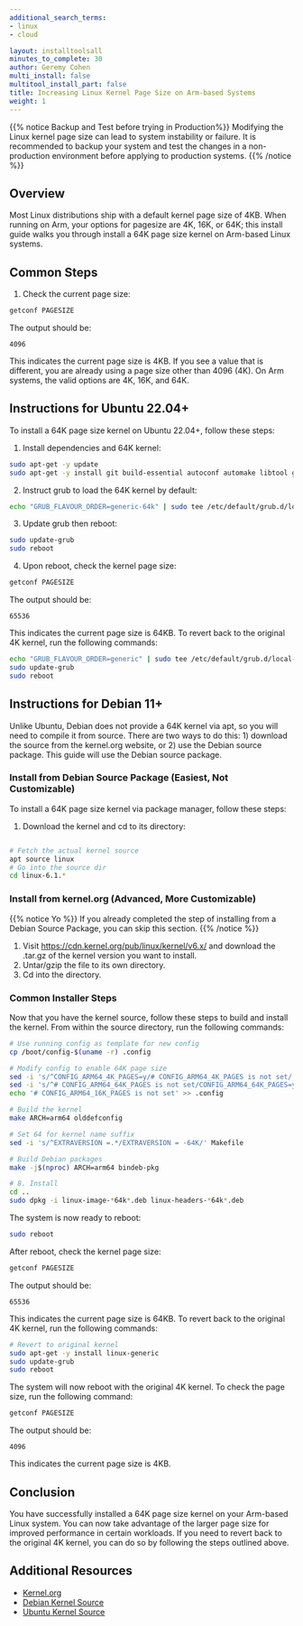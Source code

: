 ```yaml
---
additional_search_terms:
- linux
- cloud

layout: installtoolsall
minutes_to_complete: 30
author: Geremy Cohen
multi_install: false
multitool_install_part: false
title: Increasing Linux Kernel Page Size on Arm-based Systems
weight: 1
---
```



{{% notice Backup and Test before trying in Production%}}
Modifying the Linux kernel page size can lead to system instability or failure. It is recommended to backup your system and test the changes in a non-production environment before applying to production systems.
{{% /notice %}}


## Overview
Most Linux distributions ship with a default kernel page size of 4KB. When running on Arm, your options for pagesize are 4K, 16K, or 64K; this install guide walks you through  install a 64K page size kernel on Arm-based Linux systems.

## Common Steps

1. Check the current page size:

```bash
getconf PAGESIZE
```
The output should be:

```output
4096
```

This indicates the current page size is 4KB. If you see a value that is different, you are already using a page size other than 4096 (4K).  On Arm systems, the valid options are 4K, 16K, and 64K.


## Instructions for Ubuntu 22.04+

To install a 64K page size kernel on Ubuntu 22.04+, follow these steps:

1. Install dependencies and 64K kernel:

```bash
sudo apt-get -y update 
sudo apt-get -y install git build-essential autoconf automake libtool gdb wget linux-generic-64k
```
2. Instruct grub to load the 64K kernel by default:

```bash
echo "GRUB_FLAVOUR_ORDER=generic-64k" | sudo tee /etc/default/grub.d/local-order.cfg 
````

3. Update grub then reboot:

```bash
sudo update-grub 
sudo reboot 
```

4. Upon reboot, check the kernel page size:

```bash
getconf PAGESIZE
```

The output should be:

```output
65536
```

This indicates the current page size is 64KB.  To revert back to the original 4K kernel, run the following commands:

```bash
echo "GRUB_FLAVOUR_ORDER=generic" | sudo tee /etc/default/grub.d/local-order.cfg 
sudo update-grub 
sudo reboot 
```


## Instructions for Debian 11+

Unlike Ubuntu, Debian does not provide a 64K kernel via apt, so you will need to compile it from source.  There are two ways to do this: 1) download the source from the kernel.org website, or 2) use the Debian source package.  This guide will use the Debian source package.

### Install from Debian Source Package (Easiest, Not Customizable)

To install a 64K page size kernel via package manager, follow these steps:

1. Download the kernel and cd to its directory:
```bash

# Fetch the actual kernel source
apt source linux
# Go into the source dir
cd linux-6.1.*
```

### Install from kernel.org (Advanced, More Customizable)

{{% notice Yo %}}
If you already completed the step of installing from a Debian Source Package, you can skip this section.
{{% /notice %}}

1. Visit https://cdn.kernel.org/pub/linux/kernel/v6.x/ and download the .tar.gz of the kernel version you want to install. 
2. Untar/gzip the file to its own directory.
3. Cd into the directory.

### Common Installer Steps 

Now that you have the kernel source, follow these steps to build and install the kernel. From within the source directory, run the following commands:
```bash
# Use running config as template for new config
cp /boot/config-$(uname -r) .config 

# Modify config to enable 64K page size
sed -i 's/^CONFIG_ARM64_4K_PAGES=y/# CONFIG_ARM64_4K_PAGES is not set/' .config
sed -i 's/^# CONFIG_ARM64_64K_PAGES is not set/CONFIG_ARM64_64K_PAGES=y/' .config
echo '# CONFIG_ARM64_16K_PAGES is not set' >> .config

# Build the kernel 
make ARCH=arm64 olddefconfig

# Set 64 for kernel name suffix
sed -i 's/^EXTRAVERSION =.*/EXTRAVERSION = -64K/' Makefile

# Build Debian packages
make -j$(nproc) ARCH=arm64 bindeb-pkg

# 8. Install
cd ..
sudo dpkg -i linux-image-*64k*.deb linux-headers-*64k*.deb
```

The system is now ready to reboot:
```bash
sudo reboot
```
After reboot, check the kernel page size:
```bash
getconf PAGESIZE
```
The output should be:

```output
65536
```
This indicates the current page size is 64KB.  To revert back to the original 4K kernel, run the following commands:

```bash
# Revert to original kernel
sudo apt-get -y install linux-generic
sudo update-grub
sudo reboot
```
The system will now reboot with the original 4K kernel.  To check the page size, run the following command:
```bash
getconf PAGESIZE
``` 

The output should be:

```output
4096
```
This indicates the current page size is 4KB.
## Conclusion
You have successfully installed a 64K page size kernel on your Arm-based Linux system. You can now take advantage of the larger page size for improved performance in certain workloads. If you need to revert back to the original 4K kernel, you can do so by following the steps outlined above.

## Additional Resources
- [Kernel.org](https://kernel.org)
- [Debian Kernel Source](https://www.debian.org/doc/manuals/debian-reference/ch05.en.html#_kernel_source)
- [Ubuntu Kernel Source](https://wiki.ubuntu.com/Kernel/BuildYourOwnKernel)

